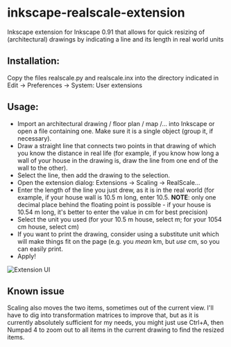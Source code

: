 # inkscape-realscale-extension
Inkscape extension for Inkscape 0.91 that allows for quick resizing of (architectural) drawings by indicating a line and its length in real world units

## Installation: 

Copy the files realscale.py and realscale.inx into the directory indicated in
Edit -> Preferences -> System: User extensions

## Usage:

* Import an architectural drawing / floor plan / map /... into Inkscape or open a file containing one. Make sure it is a single object (group it, if necessary).
* Draw a straight line that connects two points in that drawing of which you know the distance in real life (for example, if you know how long a wall of your house in the drawing is, draw the line from one end of the wall to the other).
* Select the line, then add the drawing to the selection.
* Open the extension dialog: Extensions -> Scaling -> RealScale...
* Enter the length of the line you just drew, as it is in the real world (for example, if your house wall is 10.5 m long, enter 10.5. **NOTE**: only one decimal place behind the floating point is possible - if your house is 10.54 m long, it's better to enter the value in cm for best precision)
* Select the unit you used (for your 10.5 m house, select m; for your 1054 cm house, select cm)
* If you want to print the drawing, consider using a substitute unit which will make things fit on the page (e.g. you *mean* km, but *use* cm, so you can easily print.
* Apply!

![Extension UI](https://cloud.githubusercontent.com/assets/3240233/10836882/4470a4ce-7eb3-11e5-944b-aeddab8bd8d3.png)

## Known issue

Scaling also moves the two items, sometimes out of the current view. I'll have to dig into transformation matrices to improve that, but as it is currently absolutely sufficient for my needs, you might just use Ctrl+A, then Numpad 4 to zoom out to all items in the current drawing to find the resized items.

